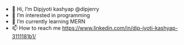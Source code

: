 - 👋 Hi, I’m Dipjyoti kashyap @dipjerry
- 👀 I’m interested in programming
- 🌱 I’m currently learning MERN 
- 📫 How to reach me https://www.linkedin.com/in/dip-jyoti-kashyap-3111181b1/ 

<!---
dipjerry/dipjerry is a ✨ special ✨ repository because its `README.md` (this file) appears on your GitHub profile.
You can click the Preview link to take a look at your changes.
--->
